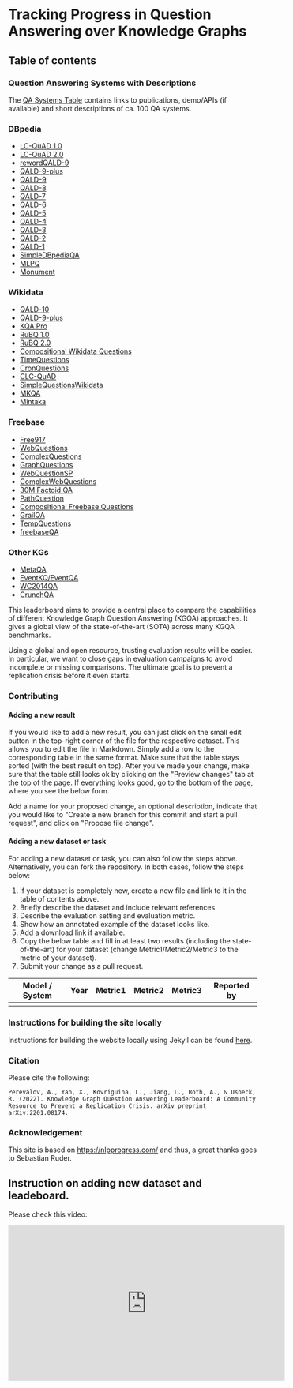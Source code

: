 # Tracking Progress in Question Answering over Knowledge Graphs

## Table of contents

### Question Answering Systems with Descriptions

The [QA Systems Table](systems.md) contains links to publications, demo/APIs (if available) and short descriptions of ca. 100 QA systems.

### DBpedia 

- [LC-QuAD 1.0](dbpedia/lcquad.md#lc-quad-v1)
- [LC-QuAD 2.0](dbpedia/lcquad.md#lc-quad-v2)
- [rewordQALD-9](dbpedia/rewordQALD9.md)
- [QALD-9-plus](dbpedia/qald.md#qald-9-plus)
- [QALD-9](dbpedia/qald.md#qald-9)
- [QALD-8](dbpedia/qald.md#qald-8)
- [QALD-7](dbpedia/qald.md#qald-7)
- [QALD-6](dbpedia/qald.md#qald-6)
- [QALD-5](dbpedia/qald.md#qald-5)
- [QALD-4](dbpedia/qald.md#qald-4)
- [QALD-3](dbpedia/qald.md#qald-3)
- [QALD-2](dbpedia/qald.md#qald-2)
- [QALD-1](dbpedia/qald.md#qald-1)
- [SimpleDBpediaQA](dbpedia/simple_dbpedia_qa.md)
- [MLPQ](dbpedia/mlpq.md)
- [Monument](dbpedia/monument.md)

### Wikidata

- [QALD-10](wikidata/qald.md#qald-10)
- [QALD-9-plus](wikidata/qald.md#qald-9-plus)
- [KQA Pro](wikidata/kqa_pro.md)
- [RuBQ 1.0](wikidata/rubq.md#rubq-1)
- [RuBQ 2.0](wikidata/rubq.md#rubq-2)
- [Compositional Wikidata Questions](wikidata/compositional_wikidata_questions.md)
- [TimeQuestions](wikidata/time_questions.md)
- [CronQuestions](wikidata/cron_questions.md) 
- [CLC-QuAD](wikidata/clcquad.md)
- [SimpleQuestionsWikidata](wikidata/simple_questions_wikidata.md)
- [MKQA](wikidata/MKQA.md)
- [Mintaka](wikidata/Mintaka.md)

### Freebase

- [Free917](freebase/free917.md)
- [WebQuestions](freebase/web_questions.md)
- [ComplexQuestions](freebase/complex_questions.md)
- [GraphQuestions](freebase/graph_questions.md)
- [WebQuestionSP](freebase/web_questions_sp.md)
- [ComplexWebQuestions](freebase/complex_web_questions.md)
- [30M Factoid QA](freebase/the_30m_factoid_qa.md)
- [PathQuestion](freebase/path_question.md)
- [Compositional Freebase Questions](freebase/compositional_freebase_questions.md)
- [GrailQA](freebase/grailqa/grailqa.md)
- [TempQuestions](freebase/temp_questions.md)
- [freebaseQA](freebase/freebaseQA.md)

### Other KGs

- [MetaQA](other/meta_qa.md)
- [EventKQ/EventQA](other/event_kg.md)
- [WC2014QA](other/WC2014QA.md)
- [CrunchQA](other/crunchqa.md)


This leaderboard aims to provide a central place to compare the capabilities of different Knowledge Graph Question Answering (KGQA) approaches. It gives a global view of the state-of-the-art (SOTA) across many KGQA benchmarks.

Using a global and open resource, trusting evaluation results will be easier. In particular, we want to close gaps in evaluation campaigns to avoid incomplete or missing comparisons. The ultimate goal is to prevent a replication crisis before it even starts.

### Contributing

#### Adding a new result

If you would like to add a new result, you can just click on the small edit button in the top-right corner of the file for the respective dataset. This allows you to edit the file in Markdown. Simply add a row to the corresponding table in the same format. Make sure that the table stays sorted (with the best result on top). After you've made your change, make sure that the table still looks ok by clicking on the "Preview changes" tab at the top of the page. If everything looks good, go to the bottom of the page, where you see the below form. 

Add a name for your proposed change, an optional description, indicate that you would like to "Create a new branch for this commit and start a pull request", and click on "Propose file change".

#### Adding a new dataset or task

For adding a new dataset or task, you can also follow the steps above. Alternatively, you can fork the repository. In both cases, follow the steps below:

1. If your dataset is completely new, create a new file and link to it in the table of contents above.
2. Briefly describe the dataset and include relevant references. 
3. Describe the evaluation setting and evaluation metric.
4. Show how an annotated example of the dataset looks like.
5. Add a download link if available.
6. Copy the below table and fill in at least two results (including the state-of-the-art) for your dataset (change Metric1/Metric2/Metric3 to the metric of your dataset). 
7. Submit your change as a pull request.
  
| Model / System | Year | Metric1 | Metric2 | Metric3 | Reported by |
|:--------------:|:----:|:-------:|:-------:|:-------:|:-----------:|
|                |      |         |         |         |             |


### Instructions for building the site locally

Instructions for building the website locally using Jekyll can be found [here](jekyll_instructions.md).

### Citation

Please cite the following:

```Perevalov, A., Yan, X., Kovriguina, L., Jiang, L., Both, A., & Usbeck, R. (2022). Knowledge Graph Question Answering Leaderboard: A Community Resource to Prevent a Replication Crisis. arXiv preprint arXiv:2201.08174.```
### Acknowledgement 

This site is based on https://nlpprogress.com/ and thus, a great thanks goes to Sebastian Ruder.

## Instruction on adding new dataset and leadeboard.
Please check this video:
<iframe width="560" height="315" src="https://www.youtube.com/embed/MfinKQx2bss" title="YouTube video player" frameborder="0" allow="accelerometer; autoplay; clipboard-write; encrypted-media; gyroscope; picture-in-picture" allowfullscreen></iframe>
